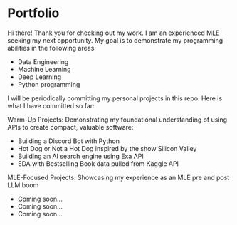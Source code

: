 # Portfolio

Hi there! Thank you for checking out my work. I am an experienced MLE seeking my next opportunity.
My goal is to demonstrate my programming abilities in the following areas:
- Data Engineering
- Machine Learning
- Deep Learning
- Python programming

I will be periodically committing my personal projects in this repo. 
Here is what I have committed so far:

Warm-Up Projects:
Demonstrating my foundational understanding of using APIs to create compact, valuable software:
- Building a Discord Bot with Python
- Hot Dog or Not a Hot Dog inspired by the show Silicon Valley
- Building an AI search engine using Exa API
- EDA with Bestselling Book data pulled from Kaggle API

MLE-Focused Projects:
Showcasing my experience as an MLE pre and post LLM boom
- Coming soon...
- Coming soon...
- Coming soon...
